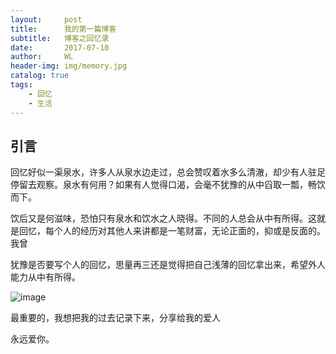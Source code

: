 ```yaml
---
layout:     post
title:      我的第一篇博客
subtitle:   博客之回忆录
date:       2017-07-10
author:     WL
header-img: img/memory.jpg
catalog: true
tags:
    - 回忆
    - 生活
---
```



## 引言

回忆好似一渠泉水，许多人从泉水边走过，总会赞叹着水多么清澈，却少有人驻足停留去观察。泉水有何用？如果有人觉得口渴，会毫不犹豫的从中舀取一瓢，畅饮而下。

饮后又是何滋味，恐怕只有泉水和饮水之人晓得。不同的人总会从中有所得。这就是回忆，每个人的经历对其他人来讲都是一笔财富，无论正面的，抑或是反面的。我曾

犹豫是否要写个人的回忆，思量再三还是觉得把自己浅薄的回忆拿出来，希望外人能力从中有所得。

![image](https://github.com/wangdata/wangdata.github.io/blob/master/img/timg.jpg)

最重要的，我想把我的过去记录下来，分享给我的爱人

永远爱你。

